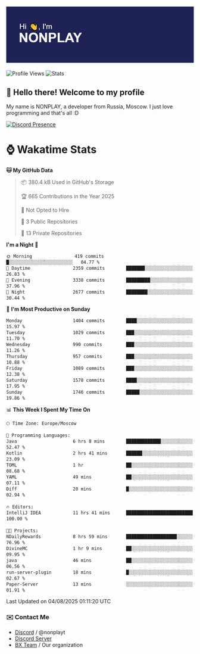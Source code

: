 ![Discord Presence](./header.png)
<br></br>
![Profile Views](https://komarev.com/ghpvc/?username=NONPLAYT&color=blue&style=for-the-badge)
![Stats](https://img.shields.io/badge/0%25-OPTIMIZED-orange?style=for-the-badge)


## :wave: Hello there! Welcome to my profile

My name is NONPLAY, a developer from Russia, Moscow. I just love programming and that's all :D

[![Discord Presence](https://lanyard.cnrad.dev/api/597087584090587177?showDisplayName=true)](https://discord.com/users/597087584090587177) 

# ⌚ Wakatime Stats

<!--START_SECTION:waka-->
**🐱 My GitHub Data** 

> 📦 380.4 kB Used in GitHub's Storage 
 > 
> 🏆 665 Contributions in the Year 2025
 > 
> 🚫 Not Opted to Hire
 > 
> 📜 3 Public Repositories 
 > 
> 🔑 13 Private Repositories 
 > 
**I'm a Night 🦉** 

```text
🌞 Morning                419 commits         █░░░░░░░░░░░░░░░░░░░░░░░░   04.77 % 
🌆 Daytime                2359 commits        ███████░░░░░░░░░░░░░░░░░░   26.83 % 
🌃 Evening                3338 commits        █████████░░░░░░░░░░░░░░░░   37.96 % 
🌙 Night                  2677 commits        ████████░░░░░░░░░░░░░░░░░   30.44 % 
```
📅 **I'm Most Productive on Sunday** 

```text
Monday                   1404 commits        ████░░░░░░░░░░░░░░░░░░░░░   15.97 % 
Tuesday                  1029 commits        ███░░░░░░░░░░░░░░░░░░░░░░   11.70 % 
Wednesday                990 commits         ███░░░░░░░░░░░░░░░░░░░░░░   11.26 % 
Thursday                 957 commits         ███░░░░░░░░░░░░░░░░░░░░░░   10.88 % 
Friday                   1089 commits        ███░░░░░░░░░░░░░░░░░░░░░░   12.38 % 
Saturday                 1578 commits        ████░░░░░░░░░░░░░░░░░░░░░   17.95 % 
Sunday                   1746 commits        █████░░░░░░░░░░░░░░░░░░░░   19.86 % 
```


📊 **This Week I Spent My Time On** 

```text
🕑︎ Time Zone: Europe/Moscow

💬 Programming Languages: 
Java                     6 hrs 8 mins        █████████████░░░░░░░░░░░░   52.47 % 
Kotlin                   2 hrs 41 mins       ██████░░░░░░░░░░░░░░░░░░░   23.09 % 
TOML                     1 hr                ██░░░░░░░░░░░░░░░░░░░░░░░   08.68 % 
YAML                     49 mins             ██░░░░░░░░░░░░░░░░░░░░░░░   07.11 % 
Diff                     20 mins             █░░░░░░░░░░░░░░░░░░░░░░░░   02.94 % 

🔥 Editors: 
IntelliJ IDEA            11 hrs 41 mins      █████████████████████████   100.00 % 

🐱‍💻 Projects: 
NDailyRewards            8 hrs 59 mins       ███████████████████░░░░░░   76.96 % 
DivineMC                 1 hr 9 mins         ██░░░░░░░░░░░░░░░░░░░░░░░   09.95 % 
java                     46 mins             ██░░░░░░░░░░░░░░░░░░░░░░░   06.56 % 
run-server-plugin        18 mins             █░░░░░░░░░░░░░░░░░░░░░░░░   02.67 % 
Paper-Server             13 mins             ░░░░░░░░░░░░░░░░░░░░░░░░░   01.91 % 
```


 Last Updated on 04/08/2025 01:11:20 UTC
<!--END_SECTION:waka-->

### ✉️ Contact Me

- [Discord](https://discord.com/users/597087584090587177) / @nonplayt
- [Discord Server](https://discord.gg/qNyybSSPm5)
- [BX Team](https://github.com/BX-Team) / Our organization
